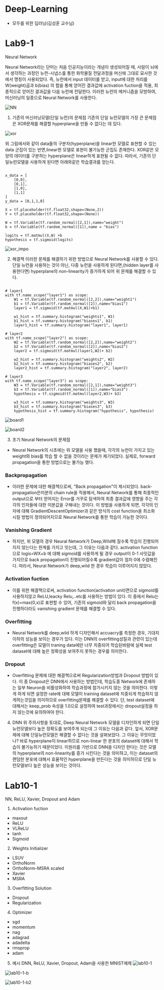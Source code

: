 # Deep-Learning
- 모두를 위한 딥러닝(김성훈 교수님)

# Lab9-1
Neural Network

Neural Network라는 단어는 처음 인공지능이라는 개념이 생성되어질 때, 사람이 뇌에서 생각하는 과정인 뉴런-시냅스를 통한 화학물질 전달과정을 머신에 그대로 묘사한 것에서 명칭이 사용되었다.
즉, 뉴런에서 input 데이터를 받고, input에 대한 처리를 W(weight)곱과 b(bias) 의 합을 통해 얻어진 결과값에 activation fuction을 적용, 최종적으로 얻어진 결과값을 다음 뉴런에 전달한다.
이러한 뉴런의 메커니즘을 모방하여, 머신러닝의 일종으로 Neural Network를 사용한다.

![NN](/lab9-1/img/NN.png)

1. 기존의 머신러닝모델(단일 뉴런)의 문제점
기존의 단일 뉴런모델의 가장 큰 문제점은 XOR문제를 해결할 hyperplane을 만들 수 없다는 데 있다.

![xor](/lab9-1/img/xor.png)

위 그림에서와 같이 data들의 구분자(hyperplane)을 linear한 모델로 표현할 수 있는 data 군집이 있는 반면,linear한 모델로 표현이 불가능한 군집도 존재한다. XOR같은 모양의 데이터를 구분하는 hyperplane은 linear하게 표현될 수 없다. 따라서, 기존의 단일뉴런모델을 사용하게 된다면 아래와같은 학습결과를 얻는다.
<pre><code>
x_data = [
	[0,0],
	[0,1],
	[1,0],
	[1,1]
]
y_data = [0,1,1,0]

X = tf.placeholder(tf.float32,shape=(None,2))
Y = tf.placeholder(tf.float32,shape=(None))

W = tf.Variable(tf.random_normal([2,1]),name="weight")
b = tf.Variable(tf.random_normal([1]),name = "bias")

logits = tf.matmul(X,W) +b
hypothesis = tf.sigmoid(logits)
</code></pre>

![xor_impo](/lab9-1/result/lab9-1_result1.png)

2. 해결책
이러한 문제를 해결하기 위한 방법으로 Neural Network를 사용할 수 있다. 단일 뉴런을 사용하는 것이 아닌, 다중 뉴런을 사용하게 된다면,(hidden layer를 사용한다면) hyperplane의 non-linearity가 증가하게 되어 위 문제를 해결할 수 있다.
<pre><code>
# layer1
with tf.name_scope("layer1") as scope:
    W1 = tf.Variable(tf.random_normal([2,2]),name="weight1")
    b1 = tf.Variable(tf.random_normal([2]),name="bias1")
    layer1 = tf.sigmoid(tf.matmul(X,W1)+b1)

    w1_hist = tf.summary.histogram("weights1", W1)
    b1_hist = tf.summary.histogram("biases1", b1)
    layer1_hist = tf.summary.histogram("layer1", layer1)
    
# layer2
with tf.name_scope("layer2") as scope:
    W2 = tf.Variable(tf.random_normal([2,2]),name="weight2")
    b2 = tf.Variable(tf.random_normal([2]),name="bias2")
    layer2 = tf.sigmoid(tf.matmul(layer1,W2)+ b2)
    
    w2_hist = tf.summary.histogram("weights2", W2)
    b2_hist = tf.summary.histogram("biases2", b2)
    layer2_hist = tf.summary.histogram("layer2", layer2)

# layer3
with tf.name_scope("layer3") as scope:
    W3 = tf.Variable(tf.random_normal([2,1]),name="weight3")
    b3 = tf.Variable(tf.random_normal([1]),name="bias3")
    hypothesis = tf.sigmoid(tf.matmul(layer2,W3)+ b3)
    
    w3_hist = tf.summary.histogram("weights3", W3)
    b3_hist = tf.summary.histogram("biases3", b3)
    hypothesis_hist = tf.summary.histogram("hypothesis", hypothesis)
</code></pre>

![board1](/lab9-1/result/tensorboard_1.png)

![board2](/lab9-1/result/tensorboard_2.png)

3. 초기 Neural Network의 문제점
- Neural Network의 시초에는 위 모델을 사용 했을때, 각각의 뉴런이 가지고 있는 weight와 bias를 학습 할 수 없을 것이라는 문제가 제기되었다. 실제로, forward propagation을 통한 방법으로는 불가능 했다.
### Backpropagation
- 이러한 문제에 대한 해결책으로써, "Back propagation"이 제시되었다. back-propagation은미분의 chain rule을 적용해서, Neural Network를 통해 최종적인 output으로 부터 얻어지는 Error를 거꾸로 탐색하여 최종 결과값에 영향을 주는 각각의 인자들에 대한 미분값을 구해내는 것이다. 이 방법을 사용하게 되면, 각각의 인자에 대해 GradientDescentOptimizer과 같은 방식의 cost function을 최소화 시킬 방법이 정의되어지므로 Neural Network를 통한 학습이 가능한 것이다.
### Vanishing Gradient
- 하지만, 위 모델의 경우 Neural Network가 Deep,Wild해 질수록 학습이 진행되어 지지 않는다는 한계를 가지고 잇는데, 그 이유는 다음과 같다. activation function으로 logis=WX+b 에 대해 sigmoid를 사용하게 될 경우 output이 0-1 사잇값을 가지므로 back propagation이 진행되어질수록 gradient값이 점차 0에 수렴해진다. 따라서, Neural Network가 deep,wild 한 경우 학습이 이루어지지 않았다.

### Activation fuction
- 이를 위한 해결책으로써, activation function(activation unit)면으로 sigmoid를 사용하지않고 ReLU,leacky Relu,..etc를 사용하는 방법이 있다. 이 중에서 Relu는 f(x)=max(0,x)로 표현할 수 있어, 기존의 sigmoid와 달리 back propagation을 진행하더라도 vanishing gradient 문제를 해결할 수 있다.
### Overfitting
- Neural Network를 deep,wild 하게 디자인해서 accuacry를 측정한 경우, 기대치 이하의 성능을 보이는 경우가 있다. 이는 DNN의 overfitting성질과 관련이 있는데 overfitting은 모델이 traning data에만 너무 치중되어 학습된바람에 실제 test dataset에 대해 높은 정확성을 보여주지 못하는 경우를 의미한다.
### Dropout
- Overfitting 문제에 대한 해결책으로써 Regularization방법과 Dropout 방법이 있다. 이 중 Dropout은 DNN에서 사용하는 방법인데, 학습도중 Network에 존재하는 일부 Neuron을 비활성화하여 학습과정에 참가시키지 않는 것을 의미한다. 이렇게 하게 되면 설정한 rate에 대해 모델이 training dataset에 치중되게 학습하지 않게하는것임을 의미하므로 overfitting문제를 해결할 수 있다. 단, test dataset에 대해서는 keep_prob 속성을 1.0으로 설정하여 test과정에서는 dropout설정을 하지 않는것에 유의하여야 한다.

4. DNN
위 주의사항을 토대로, Deep Neural Network 모델을 디자인하게 되면 단일 뉴런모델보다 높은 정확도를 보여주게 되는데 그 이유는 다음과 같다. 앞서, XOR문제에 대해 단일뉴런모델은 해결할 수 없다는 것을 살펴보았다. 그 이유는 무엇이었나? 바로 hyperplane이 linear하므로 non-linear 한 분포의 dataset에 대해서 학습이 불가능하기 때문이었다. 이원리를 기반으로 DNN을 디자인 한다는 것은 모델의 hyperplane의 non-linearity를 증가 시킨다는 것을 의미하고, 이는 dataset의 랜덤한 분포에 대해서 효율적인 hyperplane을 만든다는 것을 의미하므로 단일 뉴런모델보다 높은 성능을 보이는 것이다.

# Lab10-1
NN, ReLU, Xavier, Dropout and Adam

1. Activation fuction
- maxout
- ReLU
- VLReLU
- tanh
- Sigmoid

2. Weights Initializer
- LSUV
- OrthoNorm
- OrthoNorm-MSRA scaled
- Xavier
- MSRA

3. Overfitting Solution
- Dropout
- Regularization

4. Optimizer
- sgd
- momentum
- nag
- adagrad
- adadelta
- rmsprop
- adam

5. 예시
DNN, ReLU, Xavier, Dropout, Adam을 사용한 MNIST예제
![lab10-1](/lab10-1/result/result.png)

![lab10-1-b](/lab10-1/result/accuracy.png)

![lab10-1-b2](/lab10-1/result/graph.png)
